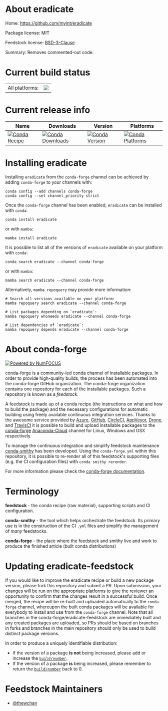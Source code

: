 About eradicate
===============

Home: https://github.com/myint/eradicate

Package license: MIT

Feedstock license: [BSD-3-Clause](https://github.com/conda-forge/eradicate-feedstock/blob/main/LICENSE.txt)

Summary: Removes commented-out code.

Current build status
====================


<table><tr><td>All platforms:</td>
    <td>
      <a href="https://dev.azure.com/conda-forge/feedstock-builds/_build/latest?definitionId=12487&branchName=main">
        <img src="https://dev.azure.com/conda-forge/feedstock-builds/_apis/build/status/eradicate-feedstock?branchName=main">
      </a>
    </td>
  </tr>
</table>

Current release info
====================

| Name | Downloads | Version | Platforms |
| --- | --- | --- | --- |
| [![Conda Recipe](https://img.shields.io/badge/recipe-eradicate-green.svg)](https://anaconda.org/conda-forge/eradicate) | [![Conda Downloads](https://img.shields.io/conda/dn/conda-forge/eradicate.svg)](https://anaconda.org/conda-forge/eradicate) | [![Conda Version](https://img.shields.io/conda/vn/conda-forge/eradicate.svg)](https://anaconda.org/conda-forge/eradicate) | [![Conda Platforms](https://img.shields.io/conda/pn/conda-forge/eradicate.svg)](https://anaconda.org/conda-forge/eradicate) |

Installing eradicate
====================

Installing `eradicate` from the `conda-forge` channel can be achieved by adding `conda-forge` to your channels with:

```
conda config --add channels conda-forge
conda config --set channel_priority strict
```

Once the `conda-forge` channel has been enabled, `eradicate` can be installed with `conda`:

```
conda install eradicate
```

or with `mamba`:

```
mamba install eradicate
```

It is possible to list all of the versions of `eradicate` available on your platform with `conda`:

```
conda search eradicate --channel conda-forge
```

or with `mamba`:

```
mamba search eradicate --channel conda-forge
```

Alternatively, `mamba repoquery` may provide more information:

```
# Search all versions available on your platform:
mamba repoquery search eradicate --channel conda-forge

# List packages depending on `eradicate`:
mamba repoquery whoneeds eradicate --channel conda-forge

# List dependencies of `eradicate`:
mamba repoquery depends eradicate --channel conda-forge
```


About conda-forge
=================

[![Powered by
NumFOCUS](https://img.shields.io/badge/powered%20by-NumFOCUS-orange.svg?style=flat&colorA=E1523D&colorB=007D8A)](https://numfocus.org)

conda-forge is a community-led conda channel of installable packages.
In order to provide high-quality builds, the process has been automated into the
conda-forge GitHub organization. The conda-forge organization contains one repository
for each of the installable packages. Such a repository is known as a *feedstock*.

A feedstock is made up of a conda recipe (the instructions on what and how to build
the package) and the necessary configurations for automatic building using freely
available continuous integration services. Thanks to the awesome service provided by
[Azure](https://azure.microsoft.com/en-us/services/devops/), [GitHub](https://github.com/),
[CircleCI](https://circleci.com/), [AppVeyor](https://www.appveyor.com/),
[Drone](https://cloud.drone.io/welcome), and [TravisCI](https://travis-ci.com/)
it is possible to build and upload installable packages to the
[conda-forge](https://anaconda.org/conda-forge) [Anaconda-Cloud](https://anaconda.org/)
channel for Linux, Windows and OSX respectively.

To manage the continuous integration and simplify feedstock maintenance
[conda-smithy](https://github.com/conda-forge/conda-smithy) has been developed.
Using the ``conda-forge.yml`` within this repository, it is possible to re-render all of
this feedstock's supporting files (e.g. the CI configuration files) with ``conda smithy rerender``.

For more information please check the [conda-forge documentation](https://conda-forge.org/docs/).

Terminology
===========

**feedstock** - the conda recipe (raw material), supporting scripts and CI configuration.

**conda-smithy** - the tool which helps orchestrate the feedstock.
                   Its primary use is in the construction of the CI ``.yml`` files
                   and simplify the management of *many* feedstocks.

**conda-forge** - the place where the feedstock and smithy live and work to
                  produce the finished article (built conda distributions)


Updating eradicate-feedstock
============================

If you would like to improve the eradicate recipe or build a new
package version, please fork this repository and submit a PR. Upon submission,
your changes will be run on the appropriate platforms to give the reviewer an
opportunity to confirm that the changes result in a successful build. Once
merged, the recipe will be re-built and uploaded automatically to the
`conda-forge` channel, whereupon the built conda packages will be available for
everybody to install and use from the `conda-forge` channel.
Note that all branches in the conda-forge/eradicate-feedstock are
immediately built and any created packages are uploaded, so PRs should be based
on branches in forks and branches in the main repository should only be used to
build distinct package versions.

In order to produce a uniquely identifiable distribution:
 * If the version of a package **is not** being increased, please add or increase
   the [``build/number``](https://docs.conda.io/projects/conda-build/en/latest/resources/define-metadata.html#build-number-and-string).
 * If the version of a package **is** being increased, please remember to return
   the [``build/number``](https://docs.conda.io/projects/conda-build/en/latest/resources/define-metadata.html#build-number-and-string)
   back to 0.

Feedstock Maintainers
=====================

* [@thewchan](https://github.com/thewchan/)


